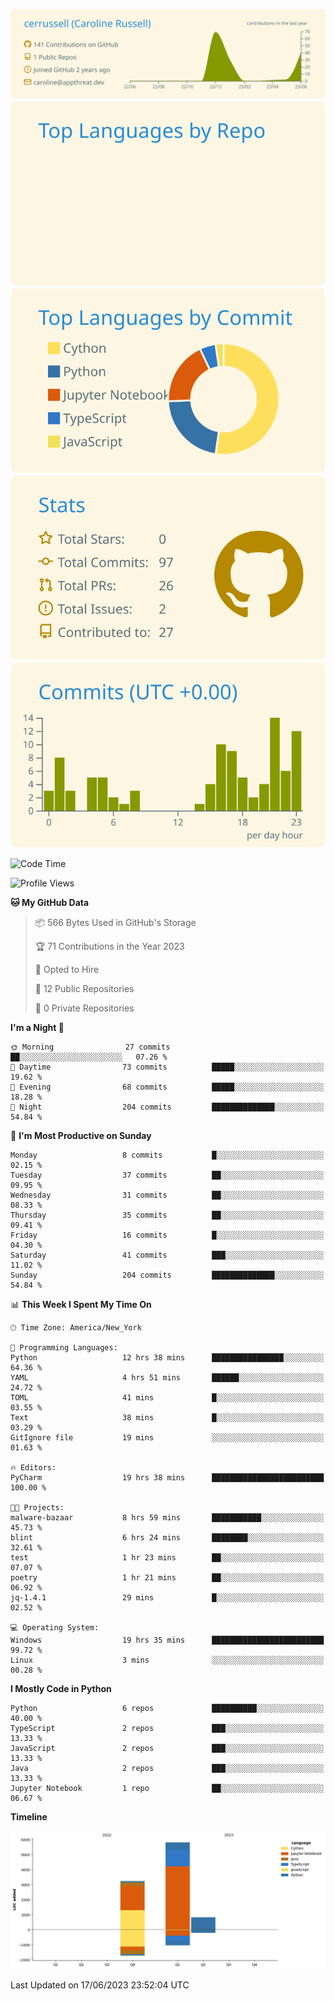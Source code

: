 
[![](https://raw.githubusercontent.com/cerrussell/cerrussell/master/profile-summary-card-output/solarized/0-profile-details.svg)](https://github.com/vn7n24fzkq/github-profile-summary-cards)
[![](https://raw.githubusercontent.com/cerrussell/cerrussell/master/profile-summary-card-output/solarized/1-repos-per-language.svg)](https://github.com/vn7n24fzkq/github-profile-summary-cards) [![](https://raw.githubusercontent.com/cerrussell/cerrussell/master/profile-summary-card-output/solarized/2-most-commit-language.svg)](https://github.com/vn7n24fzkq/github-profile-summary-cards)
[![](https://raw.githubusercontent.com/cerrussell/cerrussell/master/profile-summary-card-output/solarized/3-stats.svg)](https://github.com/vn7n24fzkq/github-profile-summary-cards) [![](https://raw.githubusercontent.com/cerrussell/cerrussell/master/profile-summary-card-output/solarized/4-productive-time.svg)](https://github.com/vn7n24fzkq/github-profile-summary-cards)

<!--START_SECTION:waka-->
![Code Time](http://img.shields.io/badge/Code%20Time-84%20hrs%2036%20mins-blue)

![Profile Views](http://img.shields.io/badge/Profile%20Views-21-blue)

**🐱 My GitHub Data** 

> 📦 566 Bytes Used in GitHub's Storage 
 > 
> 🏆 71 Contributions in the Year 2023
 > 
> 💼 Opted to Hire
 > 
> 📜 12 Public Repositories 
 > 
> 🔑 0 Private Repositories 
 > 
**I'm a Night 🦉** 

```text
🌞 Morning                27 commits          ██░░░░░░░░░░░░░░░░░░░░░░░   07.26 % 
🌆 Daytime                73 commits          █████░░░░░░░░░░░░░░░░░░░░   19.62 % 
🌃 Evening                68 commits          █████░░░░░░░░░░░░░░░░░░░░   18.28 % 
🌙 Night                  204 commits         ██████████████░░░░░░░░░░░   54.84 % 
```
📅 **I'm Most Productive on Sunday** 

```text
Monday                   8 commits           █░░░░░░░░░░░░░░░░░░░░░░░░   02.15 % 
Tuesday                  37 commits          ██░░░░░░░░░░░░░░░░░░░░░░░   09.95 % 
Wednesday                31 commits          ██░░░░░░░░░░░░░░░░░░░░░░░   08.33 % 
Thursday                 35 commits          ██░░░░░░░░░░░░░░░░░░░░░░░   09.41 % 
Friday                   16 commits          █░░░░░░░░░░░░░░░░░░░░░░░░   04.30 % 
Saturday                 41 commits          ███░░░░░░░░░░░░░░░░░░░░░░   11.02 % 
Sunday                   204 commits         ██████████████░░░░░░░░░░░   54.84 % 
```


📊 **This Week I Spent My Time On** 

```text
🕑︎ Time Zone: America/New_York

💬 Programming Languages: 
Python                   12 hrs 38 mins      ████████████████░░░░░░░░░   64.36 % 
YAML                     4 hrs 51 mins       ██████░░░░░░░░░░░░░░░░░░░   24.72 % 
TOML                     41 mins             █░░░░░░░░░░░░░░░░░░░░░░░░   03.55 % 
Text                     38 mins             █░░░░░░░░░░░░░░░░░░░░░░░░   03.29 % 
GitIgnore file           19 mins             ░░░░░░░░░░░░░░░░░░░░░░░░░   01.63 % 

🔥 Editors: 
PyCharm                  19 hrs 38 mins      █████████████████████████   100.00 % 

🐱‍💻 Projects: 
malware-bazaar           8 hrs 59 mins       ███████████░░░░░░░░░░░░░░   45.73 % 
blint                    6 hrs 24 mins       ████████░░░░░░░░░░░░░░░░░   32.61 % 
test                     1 hr 23 mins        ██░░░░░░░░░░░░░░░░░░░░░░░   07.07 % 
poetry                   1 hr 21 mins        ██░░░░░░░░░░░░░░░░░░░░░░░   06.92 % 
jq-1.4.1                 29 mins             █░░░░░░░░░░░░░░░░░░░░░░░░   02.52 % 

💻 Operating System: 
Windows                  19 hrs 35 mins      █████████████████████████   99.72 % 
Linux                    3 mins              ░░░░░░░░░░░░░░░░░░░░░░░░░   00.28 % 
```

**I Mostly Code in Python** 

```text
Python                   6 repos             ██████████░░░░░░░░░░░░░░░   40.00 % 
TypeScript               2 repos             ███░░░░░░░░░░░░░░░░░░░░░░   13.33 % 
JavaScript               2 repos             ███░░░░░░░░░░░░░░░░░░░░░░   13.33 % 
Java                     2 repos             ███░░░░░░░░░░░░░░░░░░░░░░   13.33 % 
Jupyter Notebook         1 repo              ██░░░░░░░░░░░░░░░░░░░░░░░   06.67 % 
```



**Timeline**

![Lines of Code chart](https://raw.githubusercontent.com/cerrussell/cerrussell/master/assets/bar_graph.png)


 Last Updated on 17/06/2023 23:52:04 UTC
<!--END_SECTION:waka-->
